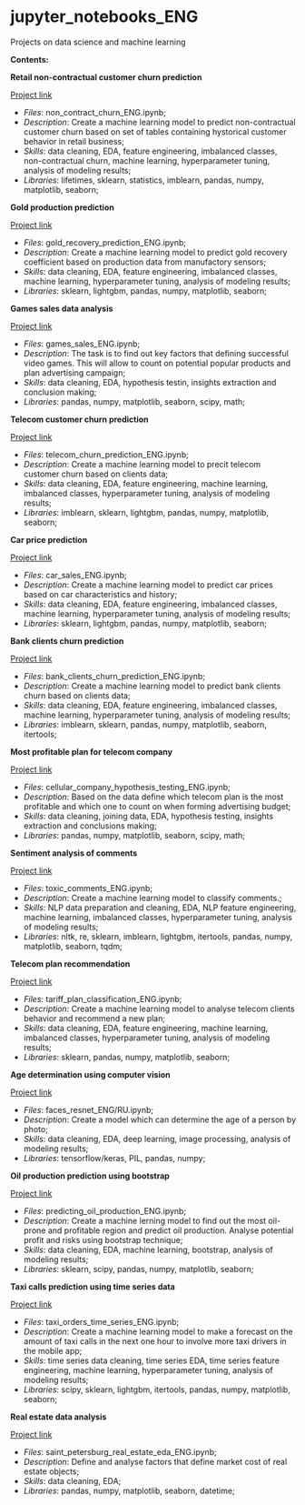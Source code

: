 # jupyter_notebooks_ENG
Projects on data science and machine learning

**Contents:**

**Retail non-contractual customer churn prediction**

[Project link](https://github.com/nikitkuv/jupyter_notebooks/tree/main/%D0%9F%D1%80%D0%BE%D0%B3%D0%BD%D0%BE%D0%B7%20%D0%BA%D0%BE%D0%BD%D1%86%D0%B5%D0%BD%D1%82%D1%80%D0%B0%D1%86%D0%B8%D0%B8%20%D0%B7%D0%BE%D0%BB%D0%BE%D1%82%D0%B0)

   - *Files*: non_contract_churn_ENG.ipynb;
   - *Description*: Create a machine learning model to predict non-contractual customer churn based on set of tables containing hystorical customer behavior in retail business;
   - *Skills*: data cleaning, EDA, feature engineering, imbalanced classes, non-contractual churn, machine learning, hyperparameter tuning, analysis of modeling results;
   - *Libraries*: lifetimes, sklearn, statistics, imblearn, pandas, numpy, matplotlib, seaborn;



**Gold production prediction**

[Project link](https://github.com/nikitkuv/jupyter_notebooks/tree/main/%D0%9F%D1%80%D0%BE%D0%B3%D0%BD%D0%BE%D0%B7%20%D0%BA%D0%BE%D0%BD%D1%86%D0%B5%D0%BD%D1%82%D1%80%D0%B0%D1%86%D0%B8%D0%B8%20%D0%B7%D0%BE%D0%BB%D0%BE%D1%82%D0%B0)

   - *Files*: gold_recovery_prediction_ENG.ipynb;
   - *Description*: Create a machine learning model to predict gold recovery coefficient based on production data from manufactory sensors;
   - *Skills*: data cleaning, EDA, feature engineering, imbalanced classes, machine learning, hyperparameter tuning, analysis of modeling results;
   - *Libraries*: sklearn, lightgbm, pandas, numpy, matplotlib, seaborn;



**Games sales data analysis** 

[Project link](https://github.com/nikitkuv/jupyter_notebooks/tree/main/%D0%90%D0%BD%D0%B0%D0%BB%D0%B8%D0%B7%20%D0%B7%D0%B0%D0%BA%D0%BE%D0%BD%D0%BE%D0%BC%D0%B5%D1%80%D0%BD%D0%BE%D1%81%D1%82%D0%B5%D0%B9%20%D1%83%D1%81%D0%BF%D0%B5%D1%88%D0%BD%D0%BE%D1%81%D1%82%D0%B8%20%D0%B2%D0%B8%D0%B4%D0%B5%D0%BE%D0%B8%D0%B3%D1%80)

   - *Files*: games_sales_ENG.ipynb;
   - *Description*: The task is to find out key factors that defining successful video games. This will allow to count on potential popular products and plan advertising campaign;
   - *Skills*: data cleaning, EDA, hypothesis testin, insights extraction and conclusion making;
   - *Libraries*: pandas, numpy, matplotlib, seaborn, scipy, math;



**Telecom customer churn prediction**

[Project link](https://github.com/nikitkuv/jupyter_notebooks/tree/main/%D0%9F%D1%80%D0%BE%D0%B3%D0%BD%D0%BE%D0%B7%20%D0%BE%D1%82%D1%82%D0%BE%D0%BA%D0%B0%20%D0%BA%D0%BB%D0%B8%D0%B5%D0%BD%D1%82%D0%BE%D0%B2%20%D0%BE%D0%BF%D0%B5%D1%80%D0%B0%D1%82%D0%BE%D1%80%D0%B0%20%D1%81%D0%B2%D1%8F%D0%B7%D0%B8)

   - *Files*: telecom_churn_prediction_ENG.ipynb;
   - *Description*: Create a machine learning model to precit telecom customer churn based on clients data;
   - *Skills*: data cleaning, EDA, feature engineering, machine learning, imbalanced classes, hyperparameter tuning, analysis of modeling results;
   - *Libraries*: imblearn, sklearn, lightgbm, pandas, numpy, matplotlib, seaborn;



**Car price prediction**

[Project link](https://github.com/nikitkuv/jupyter_notebooks/tree/main/%D0%9E%D0%BF%D1%80%D0%B5%D0%B4%D0%B5%D0%BB%D0%B5%D0%BD%D0%B8%D0%B5%20%D1%81%D1%82%D0%BE%D0%B8%D0%BC%D0%BE%D1%81%D1%82%D0%B8%20%D0%B0%D0%B2%D1%82%D0%BE%D0%BC%D0%BE%D0%B1%D0%B8%D0%BB%D0%B5%D0%B9)

   - *Files*: car_sales_ENG.ipynb;
   - *Description*: Create a machine learning model to predict car prices based on car characteristics and history;
   - *Skills*: data cleaning, EDA, feature engineering, imbalanced classes, machine learning, hyperparameter tuning, analysis of modeling results;
   - *Libraries*: sklearn, lightgbm, pandas, numpy, matplotlib, seaborn;



**Bank clients churn prediction**

[Project link](https://github.com/nikitkuv/jupyter_notebooks/tree/main/%D0%9F%D1%80%D0%BE%D0%B3%D0%BD%D0%BE%D0%B7%20%D0%BE%D1%82%D1%82%D0%BE%D0%BA%D0%B0%20%D0%BA%D0%BB%D0%B8%D0%B5%D0%BD%D1%82%D0%BE%D0%B2%20%D0%B1%D0%B0%D0%BD%D0%BA%D0%B0)

   - *Files*: bank_clients_churn_prediction_ENG.ipynb;
   - *Description*: Create a machine learning model to predict bank clients churn based on clients data;
   - *Skills*: data cleaning, EDA, feature engineering, imbalanced classes, machine learning, hyperparameter tuning, analysis of modeling results;
   - *Libraries*: imblearn, sklearn, pandas, numpy, matplotlib, seaborn, itertools;


**Most profitable plan for telecom company**

[Project link](https://github.com/nikitkuv/jupyter_notebooks/tree/main/%D0%9E%D0%BF%D1%80%D0%B5%D0%B4%D0%B5%D0%BB%D0%B5%D0%BD%D0%B8%D0%B5%20%D0%BF%D0%B5%D1%80%D1%81%D0%BF%D0%B5%D0%BA%D1%82%D0%B8%D0%B2%D0%BD%D0%BE%D0%B3%D0%BE%20%D1%82%D0%B0%D1%80%D0%B8%D1%84%D0%B0%20%D0%B4%D0%BB%D1%8F%20%D1%82%D0%B5%D0%BB%D0%B5%D0%BA%D0%BE%D0%BC%20%D0%BA%D0%BE%D0%BC%D0%BF%D0%B0%D0%BD%D0%B8%D0%B8)

   - *Files*: cellular_company_hypothesis_testing_ENG.ipynb;
   - *Description*: Based on the data define which telecom plan is the most profitable and which one to count on when forming advertising budget;
   - *Skills*: data cleaning, joining data, EDA, hypothesis testing, insights extraction and conclusions making;
   - *Libraries*: pandas, numpy, matplotlib, seaborn, scipy, math;



**Sentiment analysis of comments**

[Project link](https://github.com/nikitkuv/jupyter_notebooks/tree/main/%D0%A1%D0%B5%D0%BD%D1%82%D0%B8%D0%BC%D0%B5%D0%BD%D1%82%D0%B0%D0%BD%D0%B0%D0%BB%D0%B8%D0%B7%20%D0%BA%D0%BE%D0%BC%D0%BC%D0%B5%D0%BD%D1%82%D0%B0%D1%80%D0%B8%D0%B5%D0%B2)

   - *Files*: toxic_comments_ENG.ipynb;
   - *Description*: Create a machine learning model to classify comments.;
   - *Skills*: NLP data preparation and cleaning, EDA, NLP feature engineering, machine learning, imbalanced classes, hyperparameter tuning, analysis of modeling results;
   - *Libraries*: nltk, re, sklearn, imblearn, lightgbm, itertools, pandas, numpy, matplotlib, seaborn, tqdm;



**Telecom plan recommendation**

[Project link](https://github.com/nikitkuv/jupyter_notebooks/tree/main/%D0%A0%D0%B5%D0%BA%D0%BE%D0%BC%D0%B5%D0%BD%D0%B4%D0%B0%D1%86%D0%B8%D1%8F%20%D1%82%D0%B0%D1%80%D0%B8%D1%84%D0%B0%20%D0%BC%D0%BE%D0%B1%D0%B8%D0%BB%D1%8C%D0%BD%D0%BE%D0%B9%20%D1%81%D0%B2%D1%8F%D0%B7%D0%B8)

   - *Files*: tariff_plan_classification_ENG.ipynb;
   - *Description*: Create a machine learning model to analyse telecom clients behavior and recommend a new plan;
   - *Skills*: data cleaning, EDA, feature engineering, machine learning, imbalanced classes, hyperparameter tuning, analysis of modeling results;
   - *Libraries*: sklearn, pandas, numpy, matplotlib, seaborn;



**Age determination using computer vision**

[Project link](https://github.com/nikitkuv/jupyter_notebooks/tree/main/%D0%9E%D0%BF%D1%80%D0%B5%D0%B4%D0%B5%D0%BB%D0%B5%D0%BD%D0%B8%D0%B5%20%D0%B2%D0%BE%D0%B7%D1%80%D0%B0%D1%81%D1%82%D0%B0%20%D0%BF%D0%BE%20%D1%84%D0%BE%D1%82%D0%BE)

   - *Files*: faces_resnet_ENG/RU.ipynb;
   - *Description*: Create a model which can determine the age of a person by photo;
   - *Skills*: data cleaning, EDA, deep learning, image processing, analysis of modeling results;
   - *Libraries*: tensorflow/keras, PIL, pandas, numpy;



**Oil production prediction using bootstrap**

[Project link](https://github.com/nikitkuv/jupyter_notebooks/tree/main/%D0%9F%D1%80%D0%BE%D0%B3%D0%BD%D0%BE%D0%B7%20%D0%B4%D0%BE%D0%B1%D1%8B%D1%87%D0%B8%20%D0%BD%D0%B5%D1%84%D1%82%D0%B8)

   - *Files*: predicting_oil_production_ENG.ipynb;
   - *Description*: Create a machine lerning model to find out the most oil-prone and profitable region and predict oil production. Analyse potential profit and risks using bootstrap technique;
   - *Skills*: data cleaning, EDA, machine learning, bootstrap, analysis of modeling results;
   - *Libraries*: sklearn, scipy, pandas, numpy, matplotlib, seaborn;



**Taxi calls prediction using time series data**

[Project link](https://github.com/nikitkuv/jupyter_notebooks/tree/main/%D0%9F%D1%80%D0%BE%D0%B3%D0%BD%D0%BE%D0%B7%20%D0%BA%D0%BE%D0%BB%D0%B8%D1%87%D0%B5%D1%81%D1%82%D0%B2%D0%B0%20%D0%B7%D0%B0%D0%BA%D0%B0%D0%B7%D0%BE%D0%B2%20%D1%82%D0%B0%D0%BA%D1%81%D0%B8)

   - *Files*: taxi_orders_time_series_ENG.ipynb;
   - *Description*: Create a machine learning model to make a forecast on the amount of taxi calls in the next one hour to involve more taxi drivers in the mobile app;
   - *Skills*: time series data cleaning, time series EDA, time series feature engineering, machine learning, hyperparameter tuning, analysis of modeling results;
   - *Libraries*: scipy, sklearn, lightgbm, itertools, pandas, numpy, matplotlib, seaborn;



**Real estate data analysis**

[Project link](https://github.com/nikitkuv/jupyter_notebooks/tree/main/%D0%98%D1%81%D1%81%D0%BB%D0%B5%D0%B4%D0%BE%D0%B2%D0%B0%D0%BD%D0%B8%D0%B5%20%D0%BE%D0%B1%D1%8A%D1%8F%D0%B2%D0%BB%D0%B5%D0%BD%D0%B8%D0%B9%20%D0%BE%20%D0%BF%D1%80%D0%BE%D0%B4%D0%B0%D0%B6%D0%B5%20%D0%BA%D0%B2%D0%B0%D1%80%D1%82%D0%B8%D1%80)

   - *Files*: saint_petersburg_real_estate_eda_ENG.ipynb;
   - *Description*: Define and analyse factors that define market cost of real estate objects;
   - *Skills*: data cleaning, EDA;
   - *Libraries*: pandas, numpy, matplotlib, seaborn, datetime;

